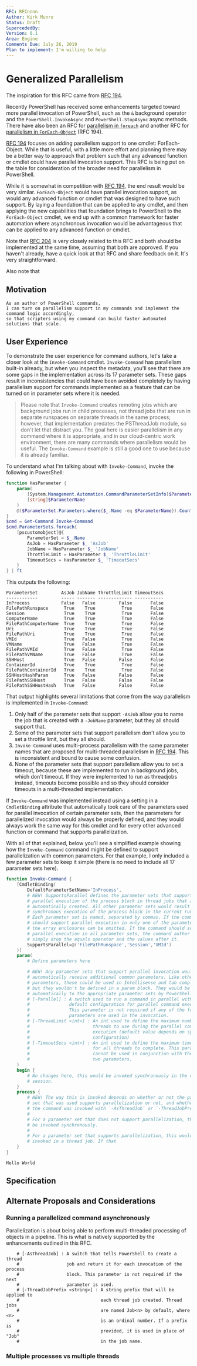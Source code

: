 ```yaml
---
RFC: RFCnnnn
Author: Kirk Munro
Status: Draft
SupercededBy: 
Version: 0.1
Area: Engine
Comments Due: July 26, 2019
Plan to implement: I'm willing to help
---
```


# Generalized Parallelism

The inspiration for this RFC came from [RFC 194](https://github.com/PowerShell/PowerShell-RFC/pull/194).

Recently PowerShell has received some enhancements targeted toward more
parallel invocation of PowerShell, such as the `&` background operator and the
`PowerShell.InvokeAsync` and `PowerShell.StopAsync` async methods. There have
also been an RFC for [parallelism in `foreach`](https://github.com/PowerShell/PowerShell-RFC/pull/174) and another RFC for [parallelism
in `ForEach-Object`](https://github.com/PowerShell/PowerShell-RFC/pull/194) (RFC 194).

[RFC 194](https://github.com/PowerShell/PowerShell-RFC/pull/194) focuses on adding parallelism support to one cmdlet: ForEach-Object.
While that is useful, with a little more effort and planning there may be a
better way to approach that problem such that any advanced function or cmdlet
could have parallel invocation support. This RFC is being put on the table for
consideration of the broader need for parallelism in PowerShell.

While it is somewhat in competition with [RFC 194](https://github.com/PowerShell/PowerShell-RFC/pull/194), the end result would be very
similar. `ForEach-Object` would have parallel invocation support, as would any
advanced function or cmdlet that was designed to have such support. By laying a
foundation that can be applied to any cmdlet, and then applying the new
capabilities that foundation brings to PowerShell to the `ForEach-Object`
cmdlet, we end up with a common framework for faster automation where
asynchronous invocation would be advantageous that can be applied to any
advanced function or cmdlet.

Note that [RFC 204](https://github.com/PowerShell/PowerShell-RFC/pull/204) is very closely related to this RFC and both should be
implemented at the same time, assuming that both are approved. If you haven't
already, have a quick look at that RFC and share feedback on it. It's very
straightforward.

Also note that 

## Motivation

    As an author of PowerShell commands,
    I can turn on parallelism support in my commands and implement the command logic accordingly,
    so that scripters using my command can build faster automated solutions that scale.

## User Experience

To demonstrate the user experience for command authors, let's take a closer
look at the `Invoke-Command` cmdlet. `Invoke-Command` has parallelism built-in
already, but when you inspect the metadata, you'll see that there are some gaps
in the implementation across its 17 parameter sets. These gaps result in
inconsistencies that could have been avoided completely by having parallelism
support for commands implemented as a feature that can be turned on in
parameter sets where it is needed.

> Please note that `Invoke-Command` creates remoting jobs which are background
jobs run in child processes, not thread jobs that are run in separate runspaces
on separate threads in the same process; however, that implementation predates
the PSThreadJob module, so don't let that distract you. The goal here is easier
parallelism in any command where it is appropriate, and in our cloud-centric
work environment, there are many commands where parallelism would be useful.
The `Invoke-Command` example is still a good one to use because it is already
familiar.

To understand what I'm talking about with `Invoke-Command`, invoke the
following in PowerShell:

```powershell
function HasParameter {
    param(
        [System.Management.Automation.CommandParameterSetInfo]$ParameterSet,
        [string]$ParameterName
    )
    @($ParameterSet.Parameters.where{$_.Name -eq $ParameterName}).Count -gt 0
}
$cmd = Get-Command Invoke-Command
$cmd.ParameterSets.foreach{
    [pscustomobject]@{
        ParameterSet = $_.Name
        AsJob = HasParameter $_ 'AsJob'
        JobName = HasParameter $_ 'JobName'
        ThrottleLimit = HasParameter $_ 'ThrottleLimit'
        TimeoutSecs = HasParameter $_ 'TimeoutSecs'
    }
} | ft
```

This outputs the following:

```none
ParameterSet         AsJob JobName ThrottleLimit TimeoutSecs
------------         ----- ------- ------------- -----------
InProcess            False   False         False       False
FilePathRunspace      True    True          True       False
Session               True    True          True       False
ComputerName          True    True          True       False
FilePathComputerName  True    True          True       False
Uri                   True    True          True       False
FilePathUri           True    True          True       False
VMId                  True   False          True       False
VMName                True   False          True       False
FilePathVMId          True   False          True       False
FilePathVMName        True   False          True       False
SSHHost               True   False         False       False
ContainerId           True    True          True       False
FilePathContainerId   True    True          True       False
SSHHostHashParam      True   False         False       False
FilePathSSHHost       True   False         False       False
FilePathSSHHostHash   True   False         False       False
```

That output highlights several limitations that come from the way parallelism
is implemented in `Invoke-Command`:

1. Only half of the parameter sets that support `-AsJob` allow you to name the
job that is created with a `-JobName` parameter, but they all should support
that.
1. Some of the parameter sets that support parallelism don't allow you to set a
throttle limit, but they all should.
1. `Invoke-Command` uses multi-process parallelism with the same parameter
names that are proposed for multi-threaded parallelism in [RFC 194](https://github.com/PowerShell/PowerShell-RFC/pull/194). This is
inconsistent and bound to cause some confusion.
1. None of the parameter sets that support parallelism allow you to set a
timeout, because these are implemented to run in background jobs, which don't
timeout. If they were implemented to run as threadjobs instead, timeouts become
possible and so they should consider timeouts in a multi-threaded
implementation.

If `Invoke-Command` was implemented instead using a setting in a `CmdletBinding`
attribute that automatically took care of the parameters used for parallel
invocation of certain parameter sets, then the parameters for parallelized
invocation would always be properly defined, and they would always work the
same way for this cmdlet and for every other advanced function or command that
supports parallelization.

With all of that explained, below you'll see a simplified example showing how
the `Invoke-Command` command might be defined to support parallelization with
common parameters. For that example, I only included a few parameter sets to
keep it simple (there is no need to include all 17 parameter sets here).

```powershell
function Invoke-Command {
    [CmdletBinding(
        DefaultParameterSetName='InProcess',
        # NEW! SupportsParallel defines the parameter sets that support
        # parallel execution of the process block in thread jobs that are
        # automatically created. All other parameter sets would result in
        # synchronous execution of the process block in the current runspace.
        # Each parameter set is named, separated by commas. If the command
        # should support parallel execution in only one of the parameter sets,
        # the array enclosures can be omitted. If the command should support
        # parallel execution in all parameter sets, the command author can
        # simply drop the equals operator and the values after it.
        SupportsParallel=@('FilePathRunspace','Session','VMId')
    )]
    param(
        # Define parameters here

        # NEW! Any parameter sets that support parallel invocation would
        # automatically receive additional common parameters. Like other common
        # parameters, these could be used in Intellisense and tab completion,
        # but they wouldn't be defined in a param block. They would be assigned
        # automatically to the appropriate parameter sets by PowerShell.
        # [-Parallel] : A switch used to run a command in parallel with the
        #               default configuration for parallel command execution.
        #               This parameter is not required if any of the following
        #               parameters are used in the invocation.
        # [-ThreadLimit <int>] : An int used to define the maximum number of
        #                        threads to use during the parallel command
        #                        execution (default value depends on system
        #                        configuration)
        # [-TimeoutSecs <int>] : An int used to define the maximum time allowed
        #                        for all threads to complete. This parameter
        #                        cannot be used in conjunction with the next
        #                        two parameters.
    )
    begin {
        # No changes here, this would be invoked synchronously in the current
        # session.
    }
    process {
        # NEW! The way this is invoked depends on whether or not the parameter
        # set that was used supports parallelization or not, and whether or not
        # the command was invoked with `-AsThreadJob` or `-ThreadJobPrefix`.
        #
        # For a parameter set that does not support parallelization, this would
        # be invoked synchronously.
        #
        # For a parameter set that supports parallelization, this would be
        # invoked in a thread job. If that 
    }
}
```

```output
Hello World
```

## Specification

## Alternate Proposals and Considerations

### Running a parallelized command asynchronously

Parallelization is about being able to perform multi-threaded processing of
objects in a pipeline. This is what is natively supported by the enhancements
outlined in this RFC. 

        # [-AsThreadJob] : A switch that tells PowerShell to create a thread
        #                  job and return it for each invocation of the process
        #                  block. This parameter is not required if the next
        #                  parameter is used.
        # [-ThreadJobPrefix <string>] : A string prefix that will be applied to
        #                               each thread job created. Thread jobs
        #                               are named Job<n> by default, where <n>
        #                               is an ordinal number. If a prefix is
        #                               provided, it is used in place of "Job"
        #                               in the job name.


### Multiple processes vs multiple threads

